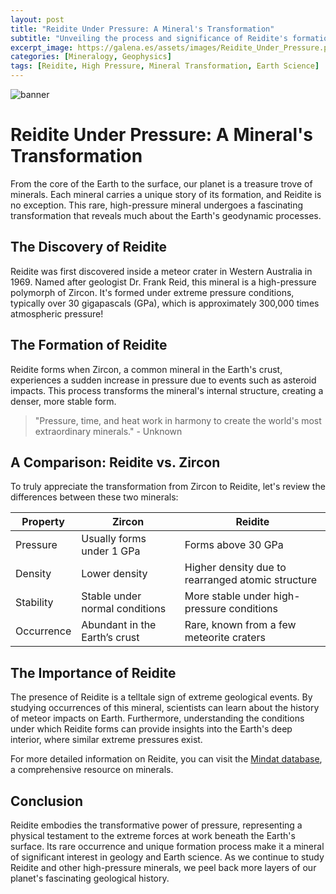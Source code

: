 ```yaml
---
layout: post
title: "Reidite Under Pressure: A Mineral's Transformation"
subtitle: "Unveiling the process and significance of Reidite's formation under extreme pressure conditions."
excerpt_image: https://galena.es/assets/images/Reidite_Under_Pressure.png
categories: [Mineralogy, Geophysics]
tags: [Reidite, High Pressure, Mineral Transformation, Earth Science]
---
```


![banner](https://galena.es/assets/images/Reidite_Under_Pressure.png)

# Reidite Under Pressure: A Mineral's Transformation

From the core of the Earth to the surface, our planet is a treasure trove of minerals. Each mineral carries a unique story of its formation, and Reidite is no exception. This rare, high-pressure mineral undergoes a fascinating transformation that reveals much about the Earth's geodynamic processes.

## The Discovery of Reidite

Reidite was first discovered inside a meteor crater in Western Australia in 1969. Named after geologist Dr. Frank Reid, this mineral is a high-pressure polymorph of Zircon. It's formed under extreme pressure conditions, typically over 30 gigapascals (GPa), which is approximately 300,000 times atmospheric pressure!

## The Formation of Reidite

Reidite forms when Zircon, a common mineral in the Earth's crust, experiences a sudden increase in pressure due to events such as asteroid impacts. This process transforms the mineral's internal structure, creating a denser, more stable form.

> "Pressure, time, and heat work in harmony to create the world's most extraordinary minerals." - Unknown

## A Comparison: Reidite vs. Zircon

To truly appreciate the transformation from Zircon to Reidite, let's review the differences between these two minerals:

| Property | Zircon | Reidite |
|----------|--------|---------|
| Pressure | Usually forms under 1 GPa | Forms above 30 GPa |
| Density  | Lower density | Higher density due to rearranged atomic structure |
| Stability | Stable under normal conditions | More stable under high-pressure conditions |
| Occurrence | Abundant in the Earth’s crust | Rare, known from a few meteorite craters |

## The Importance of Reidite

The presence of Reidite is a telltale sign of extreme geological events. By studying occurrences of this mineral, scientists can learn about the history of meteor impacts on Earth. Furthermore, understanding the conditions under which Reidite forms can provide insights into the Earth's deep interior, where similar extreme pressures exist.

For more detailed information on Reidite, you can visit the [Mindat database](https://www.mindat.org/min-3407.html), a comprehensive resource on minerals.

## Conclusion

Reidite embodies the transformative power of pressure, representing a physical testament to the extreme forces at work beneath the Earth's surface. Its rare occurrence and unique formation process make it a mineral of significant interest in geology and Earth science. As we continue to study Reidite and other high-pressure minerals, we peel back more layers of our planet's fascinating geological history.